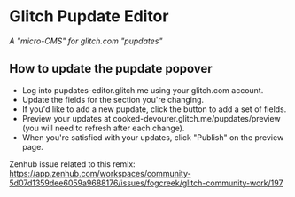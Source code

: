 # Glitch Pupdate Editor

_A "micro-CMS" for glitch.com "pupdates"_

## How to update the pupdate popover

- Log into pupdates-editor.glitch.me using your glitch.com account.
- Update the fields for the section you're changing.
- If you'd like to add a new pupdate, click the button to add a set of fields.
- Preview your updates at cooked-devourer.glitch.me/pupdates/preview (you will need to refresh after each change).
- When you're satisfied with your updates, click "Publish" on the preview page.

Zenhub issue related to this remix: https://app.zenhub.com/workspaces/community-5d07d1359dee6059a9688176/issues/fogcreek/glitch-community-work/197